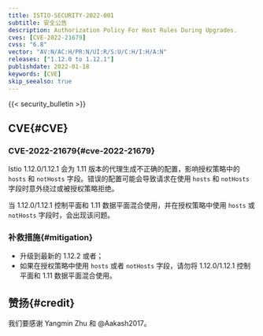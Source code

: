 ```yaml
---
title: ISTIO-SECURITY-2022-001
subtitle: 安全公告
description: Authorization Policy For Host Rules During Upgrades.
cves: [CVE-2022-21679]
cvss: "6.8"
vector: "AV:N/AC:H/PR:N/UI:R/S:U/C:H/I:H/A:N"
releases: ["1.12.0 to 1.12.1"]
publishdate: 2022-01-18
keywords: [CVE]
skip_seealso: true
---
```


{{< security_bulletin >}}

## CVE{#CVE}

### CVE-2022-21679{#cve-2022-21679}

Istio 1.12.0/1.12.1 会为 1.11 版本的代理生成不正确的配置，影响授权策略中的 `hosts` 和 `notHosts` 字段。错误的配置可能会导致请求在使用 `hosts` 和 `notHosts` 字段时意外绕过或被授权策略拒绝。

当 1.12.0/1.12.1 控制平面和 1.11 数据平面混合使用，并在授权策略中使用 `hosts` 或 `notHosts` 字段时，会出现该问题。

### 补救措施{#mitigation}

* 升级到最新的 1.12.2 或者；
* 如果在授权策略中使用 `hosts` 或者 `notHosts` 字段，请勿将 1.12.0/1.12.1 控制平面和 1.11 数据平面混合使用。

## 赞扬{#credit}

我们要感谢 Yangmin Zhu 和 @Aakash2017。
